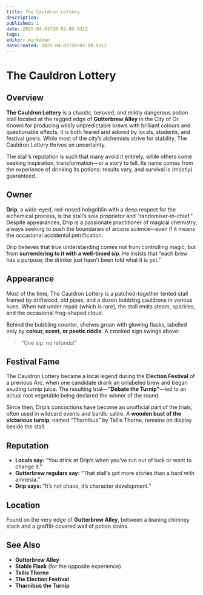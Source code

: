 ```yaml
---
title: The Cauldron Lottery
description: 
published: 1
date: 2025-04-03T20:02:08.931Z
tags: 
editor: markdown
dateCreated: 2025-04-03T20:02:08.931Z
---
```


# The Cauldron Lottery

## Overview
**The Cauldron Lottery** is a chaotic, beloved, and mildly dangerous potion stall located at the ragged edge of **Gutterbrew Alley** in the City of Or. Known for producing wildly unpredictable brews with brilliant colours and questionable effects, it is both feared and adored by locals, students, and festival goers. While most of the city’s alchemists strive for stability, The Cauldron Lottery thrives on uncertainty.

The stall’s reputation is such that many avoid it entirely, while others come seeking inspiration, transformation—or a story to tell. Its name comes from the experience of drinking its potions: results vary, and survival is (mostly) guaranteed.

## Owner

**Drip**, a wide-eyed, red-nosed hobgoblin with a deep respect for the alchemical process, is the stall’s sole proprietor and “randomiser-in-chief.” Despite appearances, Drip is a passionate practitioner of magical chemistry, always seeking to push the boundaries of arcane science—even if it means the occasional accidental petrification.

Drip believes that true understanding comes not from controlling magic, but from **surrendering to it with a well-timed sip**. He insists that “each brew has a purpose; the drinker just hasn’t been told what it is yet.”

## Appearance

Most of the time, The Cauldron Lottery is a patched-together tented stall framed by driftwood, old pipes, and a dozen bubbling cauldrons in various hues. When not under repair (which is rare), the stall emits steam, sparkles, and the occasional frog-shaped cloud.

Behind the bubbling counter, shelves groan with glowing flasks, labelled only by **colour, scent, or poetic riddle**. A crooked sign swings above:  
> “One sip, no refunds!”

## Festival Fame

The Cauldron Lottery became a local legend during the **Election Festival** of a previous Arc, when one candidate drank an unlabeled brew and began exuding turnip juice. The resulting trial—**“Debate the Turnip”**—led to an actual root vegetable being declared the winner of the round.

Since then, Drip’s concoctions have become an unofficial part of the trials, often used in wildcard events and bardic satire. A **wooden bust of the victorious turnip**, named “Tharnibus” by Tallis Thorne, remains on display beside the stall.

## Reputation

- **Locals say:** “You drink at Drip’s when you’ve run out of luck or want to change it.”
- **Gutterbrew regulars say:** “That stall’s got more stories than a bard with amnesia.”
- **Drip says:** “It’s not chaos, it’s character development.”

## Location
Found on the very edge of **Gutterbrew Alley**, between a leaning chimney stack and a graffiti-covered wall of potion stains.

## See Also
- **Gutterbrew Alley**
- **Stable Flask** (for the opposite experience)
- **Tallis Thorne**
- **The Election Festival**
- **Tharnibus the Turnip**
